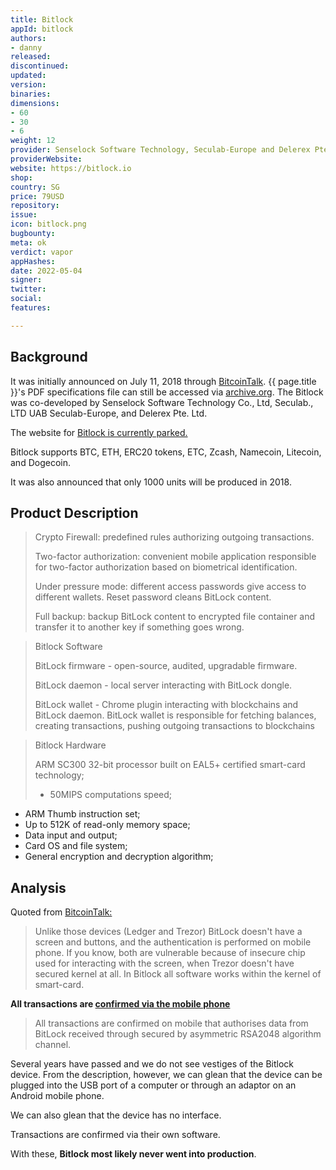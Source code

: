 ```yaml
---
title: Bitlock
appId: bitlock
authors:
- danny
released: 
discontinued: 
updated: 
version: 
binaries: 
dimensions:
- 60
- 30
- 6
weight: 12
provider: Senselock Software Technology, Seculab-Europe and Delerex Pte. Ltd.
providerWebsite: 
website: https://bitlock.io
shop: 
country: SG
price: 79USD
repository: 
issue: 
icon: bitlock.png
bugbounty: 
meta: ok
verdict: vapor
appHashes: 
date: 2022-05-04
signer: 
twitter: 
social: 
features: 

---
```


## Background 

It was initially announced on July 11, 2018 through [BitcoinTalk](https://bitcointalk.org/index.php?topic=4641751.0). {{ page.title }}'s PDF specifications file can still be accessed via [archive.org](https://web.archive.org/web/20180822211510/https://bitlock.io/files/BitLock.pdf). The Bitlock was co-developed by Senselock Software Technology Co., Ltd, Seculab., LTD UAB Seculab-Europe, and Delerex Pte. Ltd. 

The website for [Bitlock is currently parked.](https://www.isitdownrightnow.com/bitlock.io.html)

Bitlock supports BTC, ETH, ERC20 tokens, ETC, Zcash, Namecoin, Litecoin, and Dogecoin. 

It was also announced that only 1000 units will be produced in 2018.

## Product Description 

> Crypto Firewall: predefined rules authorizing outgoing transactions.
>
> Two-factor authorization: convenient mobile application responsible for two-factor authorization based on biometrical identification.
>
> Under pressure mode: different access passwords give access to different wallets. Reset password cleans BitLock content.
>
> Full backup: backup BitLock content to encrypted file container and transfer it to another key if something goes wrong.

> Bitlock Software 
>
> BitLock firmware - open-source, audited, upgradable firmware.
>
> BitLock daemon - local server interacting with BitLock dongle.
>
> BitLock wallet - Chrome plugin interacting with blockchains and BitLock
daemon. BitLock wallet is responsible for fetching balances, creating
transactions, pushing outgoing transactions to blockchains

> Bitlock Hardware 
>
> ARM SC300 32-bit processor built on EAL5+ certified smart-card
technology;
> - 50MIPS computations speed;
- ARM Thumb instruction set;
- Up to 512K of read-only memory space;
- Data input and output;
- Card OS and file system;
- General encryption and decryption algorithm;

## Analysis 

Quoted from [BitcoinTalk:](https://bitcointalk.org/index.php?topic=4641751.msg41980381#msg41980381) 

> Unlike those devices (Ledger and Trezor) BitLock doesn't have a screen and buttons, and the authentication is performed on mobile phone. If you know, both are vulnerable because of insecure chip used for interacting with the screen, when Trezor doesn't have secured kernel at all. In Bitlock all software works within the kernel of smart-card. 

**All transactions are [confirmed via the mobile phone](https://bitcointalk.org/index.php?topic=4641751.msg42104784#msg42104784)**

> All transactions are confirmed on mobile that authorises data from BitLock received through secured by asymmetric RSA2048 algorithm channel.

Several years have passed and we do not see vestiges of the Bitlock device. From the description, however, we can glean that the device can be plugged into the USB port of a computer or through an adaptor on an Android mobile phone. 

We can also glean that the device has no interface.  

Transactions are confirmed via their own software. 

With these, **Bitlock most likely never went into production**.
